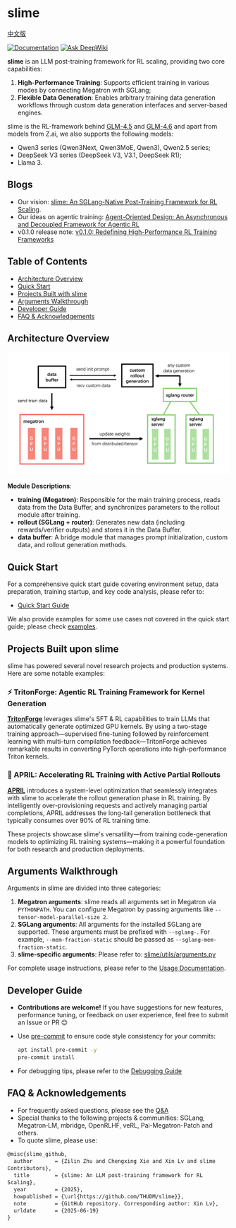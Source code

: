 # slime

[中文版](./README_zh.md)

[![Documentation](https://img.shields.io/badge/docs-latest-brightgreen.svg?style=flat)](https://thudm.github.io/slime/)
[![Ask DeepWiki](https://deepwiki.com/badge.svg)](https://deepwiki.com/THUDM/slime)

**slime** is an LLM post-training framework for RL scaling, providing two core capabilities:

1.  **High-Performance Training**: Supports efficient training in various modes by connecting Megatron with SGLang;
2.  **Flexible Data Generation**: Enables arbitrary training data generation workflows through custom data generation interfaces and server-based engines.

slime is the RL-framework behind [GLM-4.5](https://z.ai/blog/glm-4.5) and [GLM-4.6](https://z.ai/blog/glm-4.6) and apart from models from Z.ai, we also supports the following models:
- Qwen3 series (Qwen3Next, Qwen3MoE, Qwen3), Qwen2.5 series;
- DeepSeek V3 series (DeepSeek V3, V3.1, DeepSeek R1);
- Llama 3.

## Blogs

- Our vision: [slime: An SGLang-Native Post-Training Framework for RL Scaling](https://lmsys.org/blog/2025-07-09-slime/).
- Our ideas on agentic training: [Agent-Oriented Design: An Asynchronous and Decoupled Framework for Agentic RL](https://www.notion.so/Agent-Oriented-Design-An-Asynchronous-and-Decoupled-Framework-for-Agentic-RL-2278e692d081802cbdd5d37cef76a547)
- v0.1.0 release note: [v0.1.0: Redefining High-Performance RL Training Frameworks](https://thudm.github.io/slime/blogs/release_v0.1.0.html)

## Table of Contents

  - [Architecture Overview](#architecture-overview)
  - [Quick Start](#quick-start)
  - [Projects Built with slime](#projects-built-with-slime)
  - [Arguments Walkthrough](#arguments-walkthrough)
  - [Developer Guide](#developer-guide)
  - [FAQ & Acknowledgements](#faq--acknowledgements)

## Architecture Overview

![arch](./imgs/arch.png)

**Module Descriptions**:

  - **training (Megatron)**: Responsible for the main training process, reads data from the Data Buffer, and synchronizes parameters to the rollout module after training.
  - **rollout (SGLang + router)**: Generates new data (including rewards/verifier outputs) and stores it in the Data Buffer.
  - **data buffer**: A bridge module that manages prompt initialization, custom data, and rollout generation methods.

## Quick Start

For a comprehensive quick start guide covering environment setup, data preparation, training startup, and key code analysis, please refer to:
- [Quick Start Guide](./docs/en/get_started/quick_start.md)

We also provide examples for some use cases not covered in the quick start guide; please check [examples](examples/).

## Projects Built upon slime

slime has powered several novel research projects and production systems. Here are some notable examples:

### ⚡ TritonForge: Agentic RL Training Framework for Kernel Generation

[**TritonForge**](https://github.com/RLsys-Foundation/TritonForge) leverages slime's SFT & RL capabilities to train LLMs that automatically generate optimized GPU kernels. By using a two-stage training approach—supervised fine-tuning followed by reinforcement learning with multi-turn compilation feedback—TritonForge achieves remarkable results in converting PyTorch operations into high-performance Triton kernels.

### 🚀 APRIL: Accelerating RL Training with Active Partial Rollouts

[**APRIL**](https://github.com/RLsys-Foundation/APRIL) introduces a system-level optimization that seamlessly integrates with slime to accelerate the rollout generation phase in RL training. By intelligently over-provisioning requests and actively managing partial completions, APRIL addresses the long-tail generation bottleneck that typically consumes over 90% of RL training time.

These projects showcase slime's versatility—from training code-generation models to optimizing RL training systems—making it a powerful foundation for both research and production deployments.

## Arguments Walkthrough

Arguments in slime are divided into three categories:

1.  **Megatron arguments**: slime reads all arguments set in Megatron via `PYTHONPATH`. You can configure Megatron by passing arguments like `--tensor-model-parallel-size 2`.
2.  **SGLang arguments**: All arguments for the installed SGLang are supported. These arguments must be prefixed with `--sglang-`. For example, `--mem-fraction-static` should be passed as `--sglang-mem-fraction-static`.
3.  **slime-specific arguments**: Please refer to: [slime/utils/arguments.py](slime/utils/arguments.py)

For complete usage instructions, please refer to the [Usage Documentation](docs/en/get_started/usage.md).

## Developer Guide

  - **Contributions are welcome\!** If you have suggestions for new features, performance tuning, or feedback on user experience, feel free to submit an Issue or PR 😊

  - Use [pre-commit](https://pre-commit.com/) to ensure code style consistency for your commits:

    ```bash
    apt install pre-commit -y
    pre-commit install
    ```

  - For debugging tips, please refer to the [Debugging Guide](docs/en/developer_guide/debug.md)

## FAQ & Acknowledgements

  - For frequently asked questions, please see the [Q\&A](docs/en/get_started/qa.md)
  - Special thanks to the following projects & communities: SGLang, Megatron‑LM, mbridge, OpenRLHF, veRL, Pai-Megatron-Patch and others.
  - To quote slime, please use:
  ```bibtext
  @misc{slime_github,
    author       = {Zilin Zhu and Chengxing Xie and Xin Lv and slime Contributors},
    title        = {slime: An LLM post-training framework for RL Scaling},
    year         = {2025},
    howpublished = {\url{https://github.com/THUDM/slime}},
    note         = {GitHub repository. Corresponding author: Xin Lv},
    urldate      = {2025-06-19}
  }
  ```
